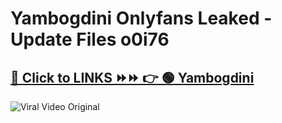 
 # Yambogdini Onlyfans Leaked - Update Files o0i76

## <h2><a href="https://clipsfans.com/Yambogdini&ref=git">🔗 Click to LINKS ⏩⏩ 👉 🟢 Yambogdini </a></h2>

<a href="https://clipsfans.com/Yambogdini&ref=git" rel="nofollow" data-target="animated-image.originalLink"><img src="https://i.ibb.co.com/xMMVF88/686577567.gif" alt="Viral Video Original" style="max-width: 100%; display: inline-block;" data-target="animated-image.originalImage"></a>

